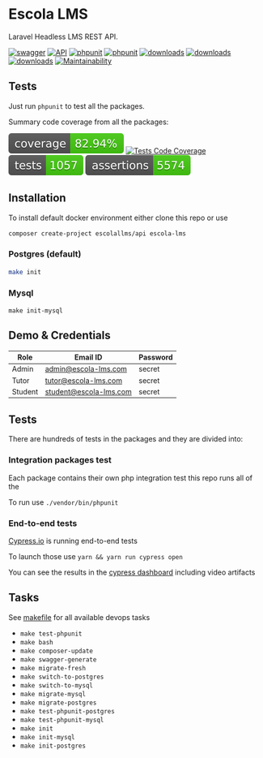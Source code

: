 # Escola LMS

Laravel Headless LMS REST API.

[![swagger](https://img.shields.io/badge/documentation-swagger-green)](https://escola-lms-api.stage.etd24.pl/api/documentation)
[![API](https://img.shields.io/endpoint?url=https://dashboard.cypress.io/badge/simple/kmx5cw&style=flat&logo=cypress)](https://dashboard.cypress.io/projects/kmx5cw/runs)
[![phpunit](https://github.com/EscolaLMS/API/actions/workflows/phpunit-tests.yml/badge.svg)](https://github.com/EscolaLMS/API/actions/workflows/phpunit-tests.yml)
[![phpunit](https://github.com/EscolaLMS/API/actions/workflows/cypress.yml/badge.svg)](https://github.com/EscolaLMS/API/actions/workflows/cypress.yml)
[![downloads](https://img.shields.io/packagist/dt/escolalms/api)](https://packagist.org/packages/escolalms/api)
[![downloads](https://img.shields.io/packagist/v/escolalms/api)](https://packagist.org/packages/escolalms/api)
[![downloads](https://img.shields.io/packagist/l/escolalms/api)](https://packagist.org/packages/escolalms/api)
[![Maintainability](https://api.codeclimate.com/v1/badges/68b4fbde49bcd465e482/maintainability)](https://codeclimate.com/github/EscolaLMS/API/maintainability)

## Tests

Just run `phpunit` to test all the packages.

Summary code coverage from all the packages:

[![cc](https://raw.githubusercontent.com/EscolaLMS/API/develop/tests/cc-badge.svg)](https://github.com/EscolaLMS/API/actions/workflows/phpunit-cc.yml)
[![Tests Code Coverage](https://github.com/EscolaLMS/API/actions/workflows/phpunit-cc.yml/badge.svg)](https://github.com/EscolaLMS/API/actions/workflows/phpunit-cc.yml)
[![cc](https://raw.githubusercontent.com/EscolaLMS/API/develop/tests/cc-tests.svg)](https://github.com/EscolaLMS/API/actions/workflows/phpunit-cc.yml)
[![cc](https://raw.githubusercontent.com/EscolaLMS/API/develop/tests/cc-assertions.svg)](https://github.com/EscolaLMS/API/actions/workflows/phpunit-cc.yml)

## Installation

To install default docker environment either clone this repo or use

```bash
composer create-project escolallms/api escola-lms
```

### Postgres (default)

```sh
make init
```

### Mysql

```
make init-mysql
```

## Demo & Credentials

| Role    | Email ID               | Password |
| ------- | ---------------------- | -------- |
| Admin   | admin@escola-lms.com   | secret   |
| Tutor   | tutor@escola-lms.com   | secret   |
| Student | student@escola-lms.com | secret   |

## Tests

There are hundreds of tests in the packages and they are divided into:

### Integration packages test

Each package contains their own php integration test this repo runs all of the

To run use `./vendor/bin/phpunit`

### End-to-end tests

[Cypress.io](https://docs.cypress.io/) is running end-to-end tests

To launch those use `yarn && yarn run cypress open`

You can see the results in the [cypress dashboard](https://dashboard.cypress.io/projects/kmx5cw/runs) including video artifacts

## Tasks

See [makefile](makefile) for all available devops tasks

- `make test-phpunit`
- `make bash`
- `make composer-update`
- `make swagger-generate`
- `make migrate-fresh`
- `make switch-to-postgres`
- `make switch-to-mysql`
- `make migrate-mysql`
- `make migrate-postgres`
- `make test-phpunit-postgres`
- `make test-phpunit-mysql`
- `make init`
- `make init-mysql`
- `make init-postgres`
